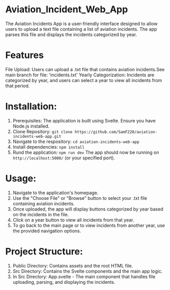 # Aviation_Incident_Web_App
The Aviation Incidents App is a user-friendly interface designed to allow users to upload a text file containing a list of aviation incidents. The app parses   this file and displays the incidents categorized by year.

# Features
File Upload: Users can upload a .txt file that contains aviation incidents.See main branch for file: 'incidents.txt'
Yearly Categorization: Incidents are categorized by year, and users can select a year to view all incidents from that period.

# Installation:
1. Prerequisites: The application is built using Svelte. Ensure you have Node.js installed.
2. Clone Repository: `git clone https://github.com/SamF220/aviation-incidents-web-app.git`
3. Navigate to the respository: `cd aviation-incidents-web-app`
4. Install dependencies: `npm install`
5. Rund the application: `npm run dev`
   The app should now be running on `http://localhost:5000/` (or your specified port).

# Usage:
1. Navigate to the application's homepage.
2. Use the "Choose File" or "Browse" button to select your .txt file containing aviation incidents.
3. Once uploaded, the app will display buttons categorized by year based on the incidents in the file.
4. Click on a year button to view all incidents from that year.
5. To go back to the main page or to view incidents from another year, use the provided navigation options.

# Project Structure:
1. Public Directory: Contains assets and the root HTML file.
2. Src Directory: Contains the Svelte components and the main app logic.
3. In Src Directory: App.svelte - The main component that handles file uploading, parsing, and displaying the incidents.
